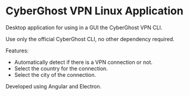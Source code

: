 # CyberGhost VPN Linux Application

Desktop application for using in a GUI the CyberGhost VPN CLI.

Use only the official CyberGhost CLI, no other dependency required.

Features:
* Automatically detect if there is a VPN connection or not.
* Select the country for the connection.
* Select the city of the connection.

Developed using Angular and Electron.
